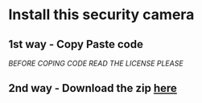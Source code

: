 # Install this security camera

## 1st way - Copy Paste code

_BEFORE COPING CODE READ THE LICENSE PLEASE_

## 2nd way - Download the zip [here](github.com/AyanShekhar/ayancam)
